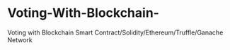 # Voting-With-Blockchain-
Voting with Blockchain Smart Contract/Solidity/Ethereum/Truffle/Ganache Network
